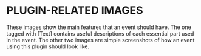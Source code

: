 # PLUGIN-RELATED IMAGES

These images show the main features that an event should have. The one tagged with \[Text\] contains useful descriptions of each essential part used in the event. The other two images are simple screenshots of how an event using this plugin should look like.
